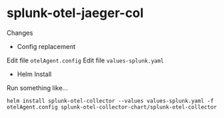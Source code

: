 # splunk-otel-jaeger-col

Changes

- Config replacement
  
Edit file `otelAgent.config`
Edit file `values-splunk.yaml`

- Helm Install 
  
Run something like...

`helm install splunk-otel-collector --values values-splunk.yaml -f otelAgent.config splunk-otel-collector-chart/splunk-otel-collector`